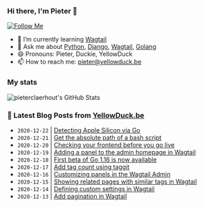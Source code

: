 ### Hi there, I'm Pieter 👋  
[![Follow Me](https://img.shields.io/github/followers/pieterclaerhout?label=Follow&style=social)](https://github.com/pieterclaerhout)

- 🌱 I’m currently learning [Wagtail](https://wagtail.io)
- 💬 Ask me about [Python](https://www.python.org), [Django](https://www.djangoproject.com), [Wagtail](https://wagtail.io), [Golang](https://golang.org)
- 😄 Pronouns: Pieter, Duckie, YellowDuck
- 📫 How to reach me: pieter@yellowduck.be

### My stats

![pieterclaerhout's GitHub Stats](https://github-readme-stats.vercel.app/api?username=pieterclaerhout&show_icons=true&count_private=true&line_height=40)

### 📩 Latest Blog Posts from [YellowDuck.be](https://www.yellowduck.be/)
<!-- BLOG-POST-LIST:START -->
- `2020-12-22` | [Detecting Apple Silicon via Go](https://www.yellowduck.be/detecting-apple-silicon-via-go?utm_source=Detecting+Apple+Silicon+via+Go&utm_medium=RSS&utm_campaign=RSS+Reader)  
- `2020-12-21` | [Get the absolute path of a bash script](https://www.yellowduck.be/get-the-absolute-path-of-a-bash-script?utm_source=Get+the+absolute+path+of+a+bash+script&utm_medium=RSS&utm_campaign=RSS+Reader)  
- `2020-12-20` | [Checking your frontend before you go live](https://www.yellowduck.be/checking-your-frontend-before-you-go-live?utm_source=Checking+your+frontend+before+you+go+live&utm_medium=RSS&utm_campaign=RSS+Reader)  
- `2020-12-19` | [Adding a panel to the admin homepage in Wagtail](https://www.yellowduck.be/adding-a-panel-to-the-admin-homepage-in-wagtail?utm_source=Adding+a+panel+to+the+admin+homepage+in+Wagtail&utm_medium=RSS&utm_campaign=RSS+Reader)  
- `2020-12-18` | [First beta of Go 1.16 is now available](https://www.yellowduck.be/first-beta-of-go-116-is-now-available?utm_source=First+beta+of+Go+1.16+is+now+available&utm_medium=RSS&utm_campaign=RSS+Reader)  
- `2020-12-17` | [Add tag count using taggit](https://www.yellowduck.be/add-tag-count-using-taggit?utm_source=Add+tag+count+using+taggit&utm_medium=RSS&utm_campaign=RSS+Reader)  
- `2020-12-16` | [Customizing panels in the Wagtail Admin](https://www.yellowduck.be/customizing-panels-wagtail-admin?utm_source=Customizing+panels+in+the+Wagtail+Admin&utm_medium=RSS&utm_campaign=RSS+Reader)  
- `2020-12-15` | [Showing related pages with similar tags in Wagtail](https://www.yellowduck.be/showing-related-pages-similar-tags-wagtail?utm_source=Showing+related+pages+with+similar+tags+in+Wagtail&utm_medium=RSS&utm_campaign=RSS+Reader)  
- `2020-12-14` | [Defining custom settings in Wagtail](https://www.yellowduck.be/defining-custom-settings-wagtail?utm_source=Defining+custom+settings+in+Wagtail&utm_medium=RSS&utm_campaign=RSS+Reader)  
- `2020-12-13` | [Add pagination in Wagtail](https://www.yellowduck.be/add-pagination-wagtail?utm_source=Add+pagination+in+Wagtail&utm_medium=RSS&utm_campaign=RSS+Reader)  

<!-- BLOG-POST-LIST:END -->
